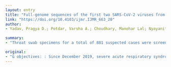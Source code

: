 ```yaml
---
layout: entry
title: "Full-genome sequences of the first two SARS-CoV-2 viruses from India"
link: "https://doi.org/10.4103/ijmr.IJMR_663_20"
author:
- Yadav, Pragya D.; Potdar, Varsha A.; Choudhary, Manohar Lal; Nyayanit, Dimpal A.; Agrawal, Megha; Jadhav, Santosh M.; Majumdar, Triparna D.; Shete-Aich, Anita; Basu, Atanu; Abraham, Priya; Cherian, Sarah S.

summary:
- "Throat swab specimens for a total of 881 suspected cases were screened for SARS-CoV-2 as per the advisory of the Ministry of Health and Family Welfare. The objective of this study was to characterize the sequences from three identified positive cases as on February 29, 2020. Almost complete (29,851 nucleotides) genomes of case 1, case 3 and a fragmented genome for case 2 were obtained."

original:
- "& objectives: : Since December 2019, severe acute respiratory syndrome coronavirus 2 (SARS-CoV-2) has globally affected 195 countries. In India, suspected cases were screened for SARS-CoV-2 as per the advisory of the Ministry of Health and Family Welfare. The objective of this study was to characterize SARS-CoV-2 sequences from three identified positive cases as on February 29, 2020. Methods: : Throat swab/nasal swab specimens for a total of 881 suspected cases were screened by E gene and confirmed by RdRp (1), RdRp (2) and N gene real-time reverse transcription-polymerase chain reactions and next-generation sequencing. Phylogenetic analysis, molecular characterization and prediction of B- and T-cell epitopes for Indian SARS-CoV-2 sequences were undertaken. Results: : Three cases with a travel history from Wuhan, China, were confirmed positive for SARS-CoV-2. Almost complete (29,851 nucleotides) genomes of case 1, case 3 and a fragmented genome for case 2 were obtained. The sequences of Indian SARS-CoV-2 though not identical showed high (~99.98%) identity with Wuhan seafood market pneumonia virus (accession number: NC 045512). Phylogenetic analysis showed that the Indian sequences belonged to different clusters. Predicted linear B-cell epitopes were found to be concentrated in the S1 domain of spike protein, and a conformational epitope was identified in the receptor-binding domain. The predicted T-cell epitopes showed broad human leucocyte antigen allele coverage of A and B supertypes predominant in the Indian population. Interpretation & conclusions: : The two SARS-CoV-2 sequences obtained from India represent two different introductions into the country. The genetic heterogeneity is as noted globally. The identified B- and T-cell epitopes may be considered suitable for future experiments towards the design of vaccines and diagnostics. Continuous monitoring and analysis of the sequences of new cases from India and the other affected countries would be vital to understand the genetic evolution and rates of substitution of the SARS-CoV-2."
---
```



